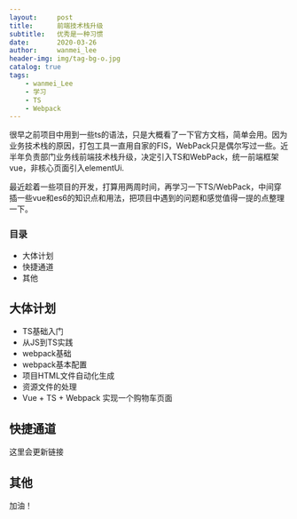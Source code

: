 ```yaml
---
layout:     post
title:      前端技术栈升级
subtitle:   优秀是一种习惯
date:       2020-03-26
author:     wanmei_lee
header-img: img/tag-bg-o.jpg
catalog: true
tags:
    - wanmei_Lee
    - 学习
    - TS
    - Webpack
---
```


很早之前项目中用到一些ts的语法，只是大概看了一下官方文档，简单会用。因为业务技术栈的原因，打包工具一直用自家的FIS，WebPack只是偶尔写过一些。近半年负责部门业务线前端技术栈升级，决定引入TS和WebPack，统一前端框架vue，非核心页面引入elementUi.

最近趁着一些项目的开发，打算用两周时间，再学习一下TS/WebPack，中间穿插一些vue和es6的知识点和用法，把项目中遇到的问题和感觉值得一提的点整理一下。

### 目录
- 大体计划
- 快捷通道
- 其他


## 大体计划
* TS基础入门
* 从JS到TS实践
* webpack基础
* webpack基本配置
* 项目HTML文件自动化生成
* 资源文件的处理
* Vue + TS + Webpack 实现一个购物车页面

## 快捷通道
这里会更新链接

## 其他
加油！


